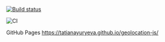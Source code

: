 [![Build status](https://ci.appveyor.com/api/projects/status/ofud8st2o3xlwg81?svg=true)](https://ci.appveyor.com/project/TatianaYuryeva/geolocation-js)

![CI](https://github.com/TatianaYuryeva/geolocation-js/actions/workflows/web.yml/badge.svg)

GitHub Pages https://tatianayuryeva.github.io/geolocation-js/